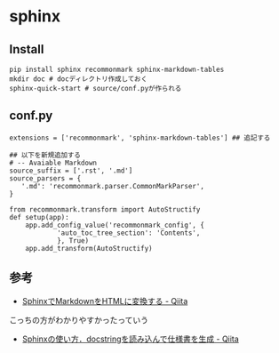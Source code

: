 # sphinx

## Install

    pip install sphinx recommonmark sphinx-markdown-tables
    mkdir doc # docディレクトリ作成しておく
    sphinx-quick-start # source/conf.pyが作られる

## conf.py

    extensions = ['recommonmark', 'sphinx-markdown-tables'] ## 追記する
    
    ## 以下を新規追加する
    # -- Avaiable Markdown
    source_suffix = ['.rst', '.md']
    source_parsers = {
       '.md': 'recommonmark.parser.CommonMarkParser',
    }
    
    from recommonmark.transform import AutoStructify
    def setup(app):
        app.add_config_value('recommonmark_config', {
                'auto_toc_tree_section': 'Contents',
                }, True)
        app.add_transform(AutoStructify)

## 参考

- [SphinxでMarkdownをHTMLに変換する - Qiita](https://qiita.com/unhurried/items/f0372688e8a8485718b5)

こっちの方がわかりやすかったっていう

- [Sphinxの使い方．docstringを読み込んで仕様書を生成 - Qiita](https://qiita.com/futakuchi0117/items/4d3997c1ca1323259844#indexrst%E3%81%AE%E7%B7%A8%E9%9B%86)